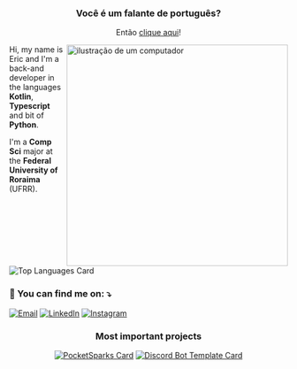 <div align="center">

### Você é um falante de português?

Então [clique aqui](./LEIA-ME.md)!
</div>

<img
  align="right"
  src="https://raw.githubusercontent.com/MicaelliMedeiros/micaellimedeiros/master/image/computer-illustration.png"
  alt="ilustração de um computador"
  min-width="400px"
  max-width="400px"
  width="400px"
/>

Hi, my name is Eric and I'm a back-and developer in the languages
**Kotlin**, **Typescript** and bit of **Python**.

I'm a **Comp Sci** major at the **Federal University of Roraima**
(UFRR).

![Top Languages Card](https://github-readme-stats.vercel.app/api/top-langs/?username=freitaseric&size_weight=0.5&count_weight=0.5&langs_count=8&layout=compact&theme=onedark)

### 💌 You can find me on: ⤵️

[![Email](https://img.shields.io/badge/-Email-FF0000?style=flat-square&labelColor=FF0000&logo=gmail&logoColor=white)](mailto:ericfreitas371@gmail.com)
[![LinkedIn](https://img.shields.io/badge/-LinkedIn-0e76a8?style=flat-square&logo=linkedin&logoColor=white)](https://www.linkedin.com/in/eric-freitas-aa442a342/)
[![Instagram](https://img.shields.io/badge/-Instagram-DF0174?style=flat-square&labelColor=DF0174&logo=instagram&logoColor=white)](https://www.instagram.com/fr.eriic/profilecard/?igsh=ejVhdjNqOWRmcWl5)

<div align="center">

### Most important projects

[![PocketSparks Card](https://github-readme-stats.vercel.app/api/pin/?username=freitaseric&repo=pocketsparks&show_owner=true&theme=onedark)](https://github.com/freitaseric/pocketsparks)
[![Discord Bot Template Card](https://github-readme-stats.vercel.app/api/pin/?username=freitaseric&repo=discord-bot-typescript&show_owner=true&theme=onedark)](https://github.com/freitaseric/discord-bot-typescript)

</div>
